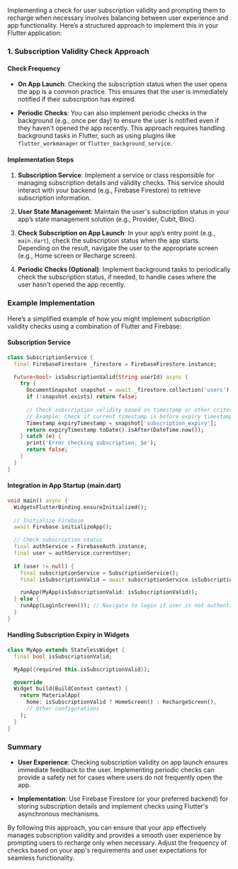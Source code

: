 Implementing a check for user subscription validity and prompting them to recharge when necessary involves balancing between user experience and app functionality. Here’s a structured approach to implement this in your Flutter application:

### 1. Subscription Validity Check Approach

#### Check Frequency

- **On App Launch**: Checking the subscription status when the user opens the app is a common practice. This ensures that the user is immediately notified if their subscription has expired.
  
- **Periodic Checks**: You can also implement periodic checks in the background (e.g., once per day) to ensure the user is notified even if they haven't opened the app recently. This approach requires handling background tasks in Flutter, such as using plugins like `flutter_workmanager` or `flutter_background_service`.

#### Implementation Steps

1. **Subscription Service**: Implement a service or class responsible for managing subscription details and validity checks. This service should interact with your backend (e.g., Firebase Firestore) to retrieve subscription information.

2. **User State Management**: Maintain the user's subscription status in your app’s state management solution (e.g., Provider, Cubit, Bloc).

3. **Check Subscription on App Launch**: In your app’s entry point (e.g., `main.dart`), check the subscription status when the app starts. Depending on the result, navigate the user to the appropriate screen (e.g., Home screen or Recharge screen).

4. **Periodic Checks (Optional)**: Implement background tasks to periodically check the subscription status, if needed, to handle cases where the user hasn't opened the app recently.

### Example Implementation

Here’s a simplified example of how you might implement subscription validity checks using a combination of Flutter and Firebase:

#### Subscription Service

```dart
class SubscriptionService {
  final FirebaseFirestore _firestore = FirebaseFirestore.instance;

  Future<bool> isSubscriptionValid(String userId) async {
    try {
      DocumentSnapshot snapshot = await _firestore.collection('users').doc(userId).get();
      if (!snapshot.exists) return false;
      
      // Check subscription validity based on timestamp or other criteria
      // Example: Check if current timestamp is before expiry timestamp
      Timestamp expiryTimestamp = snapshot['subscription_expiry'];
      return expiryTimestamp.toDate().isAfter(DateTime.now());
    } catch (e) {
      print('Error checking subscription: $e');
      return false;
    }
  }
}
```

#### Integration in App Startup (main.dart)

```dart
void main() async {
  WidgetsFlutterBinding.ensureInitialized();
  
  // Initialize Firebase
  await Firebase.initializeApp();

  // Check subscription status
  final authService = FirebaseAuth.instance;
  final user = authService.currentUser;
  
  if (user != null) {
    final subscriptionService = SubscriptionService();
    final isSubscriptionValid = await subscriptionService.isSubscriptionValid(user.uid);

    runApp(MyApp(isSubscriptionValid: isSubscriptionValid));
  } else {
    runApp(LoginScreen()); // Navigate to login if user is not authenticated
  }
}
```

#### Handling Subscription Expiry in Widgets

```dart
class MyApp extends StatelessWidget {
  final bool isSubscriptionValid;

  MyApp({required this.isSubscriptionValid});

  @override
  Widget build(BuildContext context) {
    return MaterialApp(
      home: isSubscriptionValid ? HomeScreen() : RechargeScreen(),
      // Other configurations
    );
  }
}
```

### Summary

- **User Experience**: Checking subscription validity on app launch ensures immediate feedback to the user. Implementing periodic checks can provide a safety net for cases where users do not frequently open the app.
  
- **Implementation**: Use Firebase Firestore (or your preferred backend) for storing subscription details and implement checks using Flutter's asynchronous mechanisms.

By following this approach, you can ensure that your app effectively manages subscription validity and provides a smooth user experience by prompting users to recharge only when necessary. Adjust the frequency of checks based on your app's requirements and user expectations for seamless functionality.